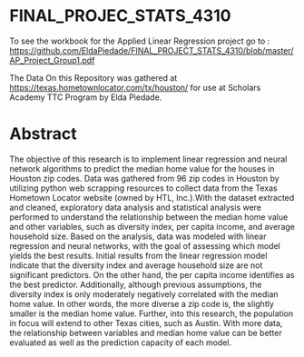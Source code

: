 # FINAL_PROJEC_STATS_4310

To see the workbook for the Applied Linear Regression project go to : https://github.com/EldaPiedade/FINAL_PROJECT_STATS_4310/blob/master/AP_Project_Group1.pdf


The Data On this  Repository was gathered at https://texas.hometownlocator.com/tx/houston/ for use at Scholars Academy TTC Program by Elda Piedade.

# Abstract

The objective of this research is to implement linear regression and
neural network algorithms to predict the median home value for the
houses in Houston zip codes. Data was gathered from 96 zip codes in
Houston by utilizing python web scrapping resources to collect data
from the Texas Hometown Locator website (owned by HTL, Inc.).With
the dataset extracted and cleaned, exploratory data analysis and
statistical analysis were performed to understand the relationship
between the median home value and other variables, such as diversity
index, per capita income, and average household size. Based on the
analysis, data was modeled with linear regression and neural networks,
with the goal of assessing which model yields the best results. Initial
results from the linear regression model indicate that the diversity
index and average household size are not significant predictors. On the
other hand, the per capita income identifies as the best predictor.
Additionally, although previous assumptions, the diversity index is
only moderately negatively correlated with the median home value. In
other words, the more diverse a zip code is, the slightly smaller is the
median home value. Further, into this research, the population in focus
will extend to other Texas cities, such as Austin. With more data, the
relationship between variables and median home value can be better
evaluated as well as the prediction capacity of each model.



